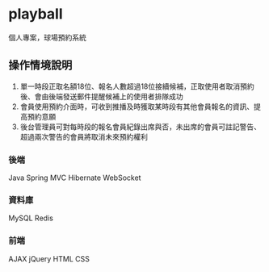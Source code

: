 # playball
個人專案，球場預約系統

## 操作情境說明
1.  單一時段正取名額18位、報名人數超過18位接續候補，正取使用者取消預約後、會由後端發送郵件提醒候補上的使用者排隊成功
2.  會員使用預約介面時，可收到推播及時獲取某時段有其他會員報名的資訊、提高預約意願
3.  後台管理員可對每時段的報名會員紀錄出席與否，未出席的會員可註記警告、超過兩次警告的會員將取消未來預約權利

### 後端
Java
Spring MVC
Hibernate
WebSocket

### 資料庫
MySQL
Redis

### 前端
AJAX
jQuery
HTML
CSS
